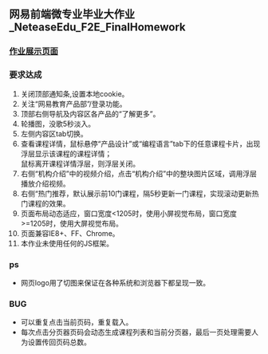 <h2>网易前端微专业毕业大作业_NeteaseEdu_F2E_FinalHomework</h2>
<a href=""><h3>作业展示页面</h3></a>
<h3>要求达成</h3>
<ol>
<li>关闭顶部通知条,设置本地cookie。</li>
<li>关注“网易教育产品部”/登录功能。</li>
<li>顶部右侧导航及内容区各产品的“了解更多”。</li>
<li>轮播图，没歌5秒淡入。</li>
<li>左侧内容区tab切换。</li>
<li>查看课程详情，鼠标悬停“产品设计”或“编程语言”tab下的任意课程卡片，出现浮层显示该课程的课程详情；<br>鼠标离开课程详情浮层，则浮层关闭。</li>
<li>右侧“机构介绍”中的视频介绍，点击“机构介绍”中的整块图片区域，调用浮层播放介绍视频。</li>
<li>右侧“热门推荐，默认展示前10门课程，隔5秒更新一门课程，实现滚动更新热门课程的效果。</li>
<li>页面布局动态适应，窗口宽度<1205时，使用小屏视觉布局，窗口宽度>=1205时，使用大屏视觉布局。</li>
<li>页面兼容IE8+、FF、Chrome。</li>
<li>本作业未使用任何的JS框架。</li>
</ol>
<h3>ps</h3>
<ul>
<li>网页logo用了切图来保证在各种系统和浏览器下都呈现一致。</li>
</ul>
<h3>BUG</h3>
<ul>
<li>可以重复点击当前页码，重复载入。</li>
<li>每次点击分页器页码会动态生成课程列表和当前分页器，最后一页处理需要人为设置传回页码总数。</li>
</ul>
